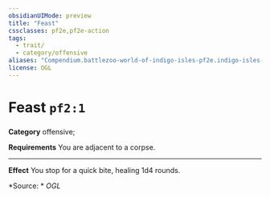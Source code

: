 ```yaml
---
obsidianUIMode: preview
title: "Feast"
cssclasses: pf2e,pf2e-action
tags:
  - trait/
  - category/offensive
aliases: "Compendium.battlezoo-world-of-indigo-isles-pf2e.indigo-isles-actions.Item.60CWAMGAI05KmYDO"
license: OGL
---
```

# Feast `pf2:1`

### 

**Category** offensive; 




**Requirements** You are adjacent to a corpse.

* * *

**Effect** You stop for a quick bite, healing 1d4 rounds.

*Source: *
*OGL*